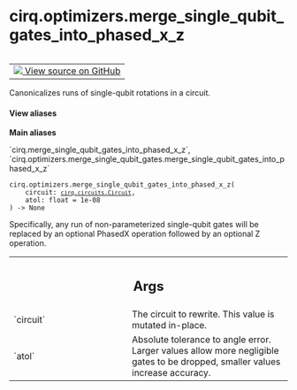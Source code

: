 <div itemscope itemtype="http://developers.google.com/ReferenceObject">
<meta itemprop="name" content="cirq.optimizers.merge_single_qubit_gates_into_phased_x_z" />
<meta itemprop="path" content="Stable" />
</div>

# cirq.optimizers.merge_single_qubit_gates_into_phased_x_z

<!-- Insert buttons and diff -->

<table class="tfo-notebook-buttons tfo-api" align="left">

<td>
  <a target="_blank" href="https://github.com/quantumlib/cirq/tree/master/cirq/optimizers/merge_single_qubit_gates.py">
    <img src="https://www.tensorflow.org/images/GitHub-Mark-32px.png" />
    View source on GitHub
  </a>
</td>
</table>



Canonicalizes runs of single-qubit rotations in a circuit.

<section class="expandable">
  <h4 class="showalways">View aliases</h4>
  <p>
<b>Main aliases</b>
<p>`cirq.merge_single_qubit_gates_into_phased_x_z`, `cirq.optimizers.merge_single_qubit_gates.merge_single_qubit_gates_into_phased_x_z`</p>
</p>
</section>

<pre class="devsite-click-to-copy prettyprint lang-py tfo-signature-link">
<code>cirq.optimizers.merge_single_qubit_gates_into_phased_x_z(
    circuit: <a href="../../cirq/circuits/Circuit.md"><code>cirq.circuits.Circuit</code></a>,
    atol: float = 1e-08
) -> None
</code></pre>



<!-- Placeholder for "Used in" -->

Specifically, any run of non-parameterized single-qubit gates will be
replaced by an optional PhasedX operation followed by an optional Z
operation.

<!-- Tabular view -->
 <table class="responsive fixed orange">
<colgroup><col width="214px"><col></colgroup>
<tr><th colspan="2"><h2 class="add-link">Args</h2></th></tr>

<tr>
<td>
`circuit`
</td>
<td>
The circuit to rewrite. This value is mutated in-place.
</td>
</tr><tr>
<td>
`atol`
</td>
<td>
Absolute tolerance to angle error. Larger values allow more
negligible gates to be dropped, smaller values increase accuracy.
</td>
</tr>
</table>

